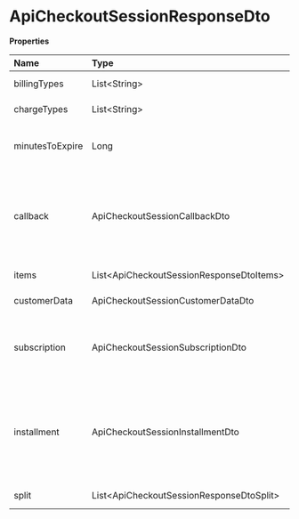 # ApiCheckoutSessionResponseDto

**Properties**

| Name            | Type                                       | Required | Description                                                                                    |
| :-------------- | :----------------------------------------- | :------- | :--------------------------------------------------------------------------------------------- |
| billingTypes    | List\<String\>                             | ❌       | Payment methods                                                                                |
| chargeTypes     | List\<String\>                             | ❌       | Charge types                                                                                   |
| minutesToExpire | Long                                       | ❌       | Time in minutes for checkout expiration                                                        |
| callback        | ApiCheckoutSessionCallbackDto              | ❌       | Automatic redirection information after payment on the checkout screen                         |
| items           | List\<ApiCheckoutSessionResponseDtoItems\> | ❌       | List of items at checkout                                                                      |
| customerData    | ApiCheckoutSessionCustomerDataDto          | ❌       | Customer data                                                                                  |
| subscription    | ApiCheckoutSessionSubscriptionDto          | ❌       | Subscription details, required if chargeTypes includes `RECURRENT`                             |
| installment     | ApiCheckoutSessionInstallmentDto           | ❌       | Installment details. If informed, it will be mandatory to include the `INSTALLMENT` chargeType |
| split           | List\<ApiCheckoutSessionResponseDtoSplit\> | ❌       | Split Settings                                                                                 |

<!-- This file was generated by liblab | https://liblab.com/ -->
